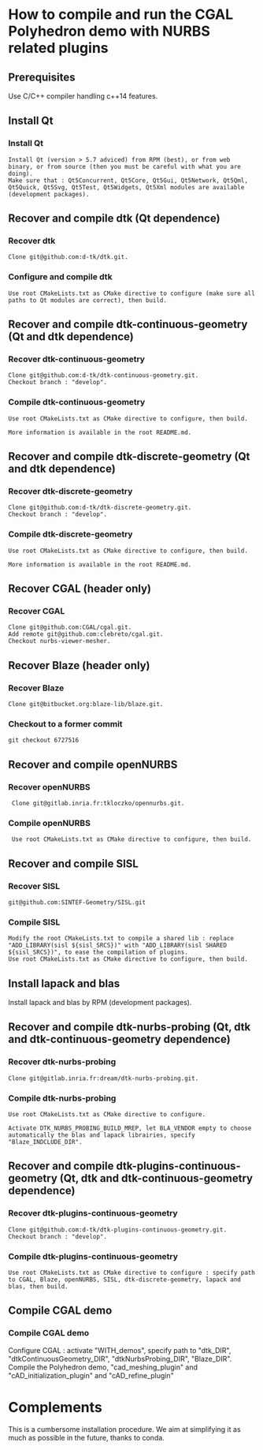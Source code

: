 # How to compile and run the CGAL Polyhedron demo with NURBS related plugins

## Prerequisites
  Use C/C++ compiler handling c++14 features.

## Install Qt
  ### Install Qt
    Install Qt (version > 5.7 adviced) from RPM (best), or from web binary, or from source (then you must be careful with what you are doing).
    Make sure that : Qt5Concurrent, Qt5Core, Qt5Gui, Qt5Network, Qt5Qml, Qt5Quick, Qt5Svg, Qt5Test, Qt5Widgets, Qt5Xml modules are available (development packages).

## Recover and compile dtk (Qt dependence)
  ### Recover dtk
    Clone git@github.com:d-tk/dtk.git.
  ### Configure and compile dtk
    Use root CMakeLists.txt as CMake directive to configure (make sure all paths to Qt modules are correct), then build.

## Recover and compile dtk-continuous-geometry (Qt and dtk dependence)
  ### Recover dtk-continuous-geometry
    Clone git@github.com:d-tk/dtk-continuous-geometry.git.
    Checkout branch : "develop".
  ### Compile dtk-continuous-geometry
    Use root CMakeLists.txt as CMake directive to configure, then build.

    More information is available in the root README.md.

## Recover and compile dtk-discrete-geometry (Qt and dtk dependence)
  ### Recover dtk-discrete-geometry
    Clone git@github.com:d-tk/dtk-discrete-geometry.git.
    Checkout branch : "develop".
  ### Compile dtk-discrete-geometry
    Use root CMakeLists.txt as CMake directive to configure, then build.

    More information is available in the root README.md.

## Recover CGAL (header only)
  ### Recover CGAL
    Clone git@github.com:CGAL/cgal.git.
    Add remote git@github.com:clebreto/cgal.git.
    Checkout nurbs-viewer-mesher.

## Recover Blaze (header only)
  ### Recover Blaze
    Clone git@bitbucket.org:blaze-lib/blaze.git.
  ### Checkout to a former commit
    git checkout 6727516

## Recover and compile openNURBS
   ### Recover openNURBS
     Clone git@gitlab.inria.fr:tkloczko/opennurbs.git.
   ### Compile openNURBS
     Use root CMakeLists.txt as CMake directive to configure, then build.

## Recover and compile SISL
  ### Recover SISL
    git@github.com:SINTEF-Geometry/SISL.git
  ### Compile SISL
    Modify the root CMakeLists.txt to compile a shared lib : replace "ADD_LIBRARY(sisl ${sisl_SRCS})" with "ADD_LIBRARY(sisl SHARED ${sisl_SRCS})", to ease the compilation of plugins.
    Use root CMakeLists.txt as CMake directive to configure, then build.

## Install lapack and blas
  Install lapack and blas by RPM (development packages).

## Recover and compile dtk-nurbs-probing (Qt, dtk and dtk-continuous-geometry dependence)
  ### Recover dtk-nurbs-probing
    Clone git@gitlab.inria.fr:dream/dtk-nurbs-probing.git.
  ### Compile dtk-nurbs-probing
    Use root CMakeLists.txt as CMake directive to configure.

    Activate DTK_NURBS_PROBING_BUILD_MREP, let BLA_VENDOR empty to choose automatically the blas and lapack librairies, specify "Blaze_INDCLUDE_DIR".

## Recover and compile dtk-plugins-continuous-geometry (Qt, dtk and dtk-continuous-geometry dependence)
  ### Recover dtk-plugins-continuous-geometry
    Clone git@github.com:d-tk/dtk-plugins-continuous-geometry.git.
    Checkout branch : "develop".
  ### Compile dtk-plugins-continuous-geometry
    Use root CMakeLists.txt as CMake directive to configure : specify path to CGAL, Blaze, openNURBS, SISL, dtk-discrete-geometry, lapack and blas, then build.

## Compile CGAL demo
  ### Compile CGAL demo
  Configure CGAL : activate "WITH_demos", specify path to "dtk_DIR", "dtkContinuousGeometry_DIR", "dtkNurbsProbing_DIR", "Blaze_DIR".
  Compile the Polyhedron demo, "cad_meshing_plugin" and "cAD_initialization_plugin" and "cAD_refine_plugin"

# Complements
This is a cumbersome installation procedure. We aim at simplifying it as much as possible in the future, thanks to conda.
